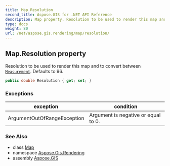 ```yaml
---
title: Map.Resolution
second_title: Aspose.GIS for .NET API Reference
description: Map property. Resolution to be used to render this map and to convert between Measurement. Defaults to 96
type: docs
weight: 80
url: /net/aspose.gis.rendering/map/resolution/
---
```

## Map.Resolution property

Resolution to be used to render this map and to convert between [`Measurement`](../../measurement/). Defaults to 96.

```csharp
public double Resolution { get; set; }
```

### Exceptions

| exception | condition |
| --- | --- |
| ArgumentOutOfRangeException | Argument is negative or equal to 0. |

### See Also

* class [Map](../)
* namespace [Aspose.Gis.Rendering](../../map/)
* assembly [Aspose.GIS](../../../)


